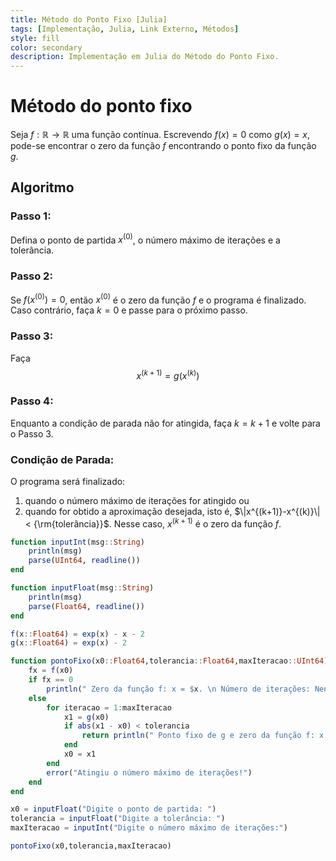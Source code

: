 ```yaml
---
title: Método do Ponto Fixo [Julia]
tags: [Implementação, Julia, Link Externo, Métodos]
style: fill
color: secondary
description: Implementação em Julia do Método do Ponto Fixo.
---
```


# Método do ponto fixo
Seja $f: \mathbb{R} \rightarrow \mathbb{R}$ uma função contínua. Escrevendo $f(x) = 0$ como $g(x) = x$, pode-se encontrar o zero da função $f$ encontrando o ponto fixo da função $g$.
## Algoritmo
### Passo 1:
Defina o ponto de partida $x^{(0)}$, o número máximo de iterações e a tolerância.
### Passo 2:
Se $f(x^{(0)}) = 0$, então $x^{(0)}$ é o zero da função $f$ e o programa é finalizado. Caso contrário, faça $k = 0$ e passe para o próximo passo.
### Passo 3:
Faça
$$x^{(k+1)} = g(x^{(k)})$$
### Passo 4:
Enquanto a condição de parada não for atingida, faça $k = k + 1$ e volte para o Passo 3.

### Condição de Parada:
O programa será finalizado:
1. quando o número máximo de iterações for atingido ou 
2. quando for obtido a aproximação desejada, isto é, $\|x^{(k+1)}-x^{(k)}\| < {\rm{tolerância}}$. Nesse caso, $x^{(k+1)}$ é o zero da função $f$.



```Julia
function inputInt(msg::String)
    println(msg)
    parse(UInt64, readline())
end

function inputFloat(msg::String)
    println(msg)
    parse(Float64, readline())
end

f(x::Float64) = exp(x) - x - 2
g(x::Float64) = exp(x) - 2

function pontoFixo(x0::Float64,tolerancia::Float64,maxIteracao::UInt64)
    fx = f(x0)
    if fx == 0
        println(" Zero da função f: x = $x. \n Número de iterações: Nenhuma")
    else
        for iteracao = 1:maxIteracao
            x1 = g(x0)
            if abs(x1 - x0) < tolerancia
                return println(" Ponto fixo de g e zero da função f: x = $x1. \n Número de iterações: $iteracao.")
            end
            x0 = x1
        end
        error("Atingiu o número máximo de iterações!")
    end
end

x0 = inputFloat("Digite o ponto de partida: ")
tolerancia = inputFloat("Digite a tolerância: ")
maxIteracao = inputInt("Digite o número máximo de iterações:") 

pontoFixo(x0,tolerancia,maxIteracao)
```